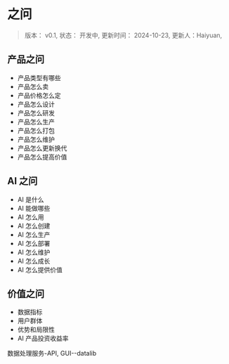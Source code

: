 # 之问

> 版本： v0.1,
> 状态： 开发中,
> 更新时间： 2024-10-23,
> 更新人：Haiyuan,

## 产品之问

* 产品类型有哪些
* 产品怎么卖
* 产品价格怎么定
* 产品怎么设计
* 产品怎么研发
* 产品怎么生产
* 产品怎么打包
* 产品怎么维护
* 产品怎么更新换代
* 产品怎么提高价值
  
## AI 之问

* AI 是什么
* AI 能做哪些
* AI 怎么用
* AI 怎么创建
* AI 怎么生产
* AI 怎么部署
* AI 怎么维护
* AI 怎么成长
* AI 怎么提供价值

## 价值之问

* 数据指标
* 用户群体
* 优势和局限性
* AI 产品投资收益率

数据处理服务-API, GUI--datalib